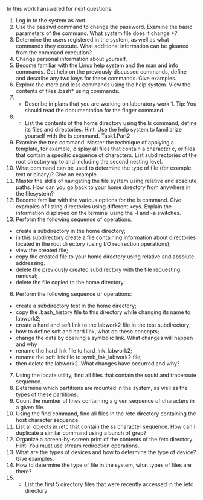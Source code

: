 In this work I answered for next questions:
1) Log in to the system as root. 
2) Use the passwd command to change the password. Examine the basic 
parameters of the command. What system file does it change *?
3) Determine the users registered in the system, as well as what commands they 
execute. What additional information can be gleaned from the command 
execution?
4) Change personal information about yourself.
5) Become familiar with the Linux help system and the man and info commands. 
Get help on the previously discussed commands, define and describe any two 
keys for these commands. Give examples.
6) Explore the more and less commands using the help system. View the contents 
of files .bash* using commands.
7) * Describe in plans that you are working on laboratory work 1. Tip: You should 
read the documentation for the finger command.
8) * List the contents of the home directory using the ls command, define its files 
and directories. Hint: Use the help system to familiarize yourself with the ls 
command.
Task1.Part2
1) Examine the tree command. Master the technique of applying a template, for 
example, display all files that contain a character c, or files that contain a 
specific sequence of characters. List subdirectories of the root directory up to 
and including the second nesting level.
2) What command can be used to determine the type of file (for example, text or 
binary)? Give an example.
3) Master the skills of navigating the file system using relative and absolute paths. 
How can you go back to your home directory from anywhere in the filesystem?
4) Become familiar with the various options for the ls command. Give examples 
of listing directories using different keys. Explain the information displayed on 
the terminal using the -l and -a switches.
5) Perform the following sequence of operations:
- create a subdirectory in the home directory;
- in this subdirectory create a file containing information about directories 
located in the root directory (using I/O redirection operations);
- view the created file;
- copy the created file to your home directory using relative and absolute 
addressing.
- delete the previously created subdirectory with the file requesting removal;
- delete the file copied to the home directory.
6) Perform the following sequence of operations:
- create a subdirectory test in the home directory;
- copy the .bash_history file to this directory while changing its name to 
labwork2;
- create a hard and soft link to the labwork2 file in the test subdirectory;
- how to define soft and hard link, what do these
concepts;
- change the data by opening a symbolic link. What changes will happen and 
why
- rename the hard link file to hard_lnk_labwork2;
- rename the soft link file to symb_lnk_labwork2 file;
- then delete the labwork2. What changes have occurred and why?
7) Using the locate utility, find all files that contain the squid and traceroute 
sequence.
8) Determine which partitions are mounted in the system, as well as the types of 
these partitions.
9) Count the number of lines containing a given sequence of characters in a given 
file.
10) Using the find command, find all files in the /etc directory containing the 
host character sequence.
11) List all objects in /etc that contain the ss character sequence. How can I 
duplicate a similar command using a bunch of grep?
12) Organize a screen-by-screen print of the contents of the /etc directory. Hint: 
You must use stream redirection operations.
13) What are the types of devices and how to determine the type of device? Give 
examples.
14) How to determine the type of file in the system, what types of files are there?
15) * List the first 5 directory files that were recently accessed in the /etc
directory
